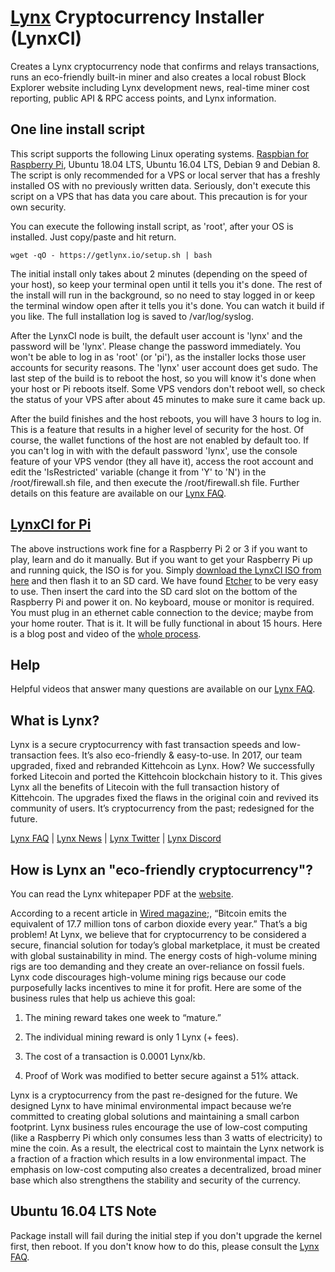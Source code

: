# [Lynx](https://getlynx.io) Cryptocurrency Installer (LynxCI)

Creates a Lynx cryptocurrency node that confirms and relays transactions, runs an eco-friendly built-in miner and also creates a local robust Block Explorer website including Lynx development news, real-time miner cost reporting, public API & RPC access points, and Lynx information.

## One line install script

This script supports the following Linux operating systems. [Raspbian for Raspberry Pi](https://www.raspberrypi.org/downloads/raspbian/), Ubuntu 18.04 LTS, Ubuntu 16.04 LTS, Debian 9 and Debian 8. The script is only recommended for a VPS or local server that has a freshly installed OS with no previously written data. Seriously, don't execute this script on a VPS that has data you care about. This precaution is for your own security.

You can execute the following install script, as 'root', after your OS is installed. Just copy/paste and hit return. 
```
wget -qO - https://getlynx.io/setup.sh | bash
```
The initial install only takes about 2 minutes (depending on the speed of your host), so keep your terminal open until it tells you it's done. The rest of the install will run in the background, so no need to stay logged in or keep the terminal window open after it tells you it's done. You can watch it build if you like. The full installation log is saved to /var/log/syslog.

After the LynxCI node is built, the default user account is 'lynx' and the password will be 'lynx'. Please change the password immediately. You won't be able to log in as 'root' (or 'pi'), as the installer locks those user accounts for security reasons. The 'lynx' user account does get sudo. The last step of the build is to reboot the host, so you will know it's done when your host or Pi reboots itself. Some VPS vendors don't reboot well, so check the status of your VPS after about 45 minutes to make sure it came back up. 

After the build finishes and the host reboots, you will have 3 hours to log in. This is a feature that results in a higher level of security for the host. Of course, the wallet functions of the host are not enabled by default too. If you can't log in with with the default password 'lynx', use the console feature of your VPS vendor (they all have it), access the root account and edit the 'IsRestricted' variable (change it from 'Y' to 'N') in the /root/firewall.sh file, and then execute the /root/firewall.sh file. Further details on this feature are available on our [Lynx FAQ](https://getlynx.io/faq/).

## [LynxCI for Pi](http://cdn.getlynx.io/LynxCI.tar.gz)

The above instructions work fine for a Raspberry Pi 2 or 3 if you want to play, learn and do it manually. But if you want to get your Raspberry Pi up and running quick, the ISO is for you. Simply [download the LynxCI ISO from here](https://getlynx.io/downloads/) and then flash it to an SD card. We have found [Etcher](https://etcher.io) to be very easy to use. Then insert the card into the SD card slot on the bottom of the Raspberry Pi and power it on. No keyboard, mouse or monitor is required. You must plug in an ethernet cable connection to the device; maybe from your home router. That is it. It will be fully functional in about 15 hours. Here is a blog post and video of the [whole process](https://getlynx.io/can-non-techies-mine-lynx-crypto/).

## Help

Helpful videos that answer many questions are available on our [Lynx FAQ](https://getlynx.io/faq/).

## What is Lynx?

Lynx is a secure cryptocurrency with fast transaction speeds and low-transaction fees. It’s also eco-friendly & easy-to-use. In 2017, our team upgraded, fixed and rebranded Kittehcoin as Lynx. How? We successfully forked Litecoin and ported the Kittehcoin blockchain history to it. This gives Lynx all the benefits of Litecoin with the full transaction history of Kittehcoin. The upgrades fixed the flaws in the original coin and revived its community of users. It’s cryptocurrency from the past; redesigned for the future.

[Lynx FAQ](https://getlynx.io/faq/) | [Lynx News](https://getlynx.io/news/) | [Lynx Twitter](https://twitter.com/GetlynxIo) | [Lynx Discord](https://discord.gg/5cM3NTF)

## How is Lynx an "eco-friendly cryptocurrency"?

You can read the Lynx whitepaper PDF at the [website](https://getlynx.io).

According to a recent article in [Wired magazine](https://www.wired.com/story/bitcoin-global-warming/);, “Bitcoin emits the equivalent of 17.7 million tons of carbon dioxide every year.” That’s a big problem! At Lynx, we believe that for cryptocurrency to be considered a secure, financial solution for today’s global marketplace, it must be created with global sustainability in mind. The energy costs of high-volume mining rigs are too demanding and they create an over-reliance on fossil fuels. Lynx code discourages high-volume mining rigs because our code purposefully lacks incentives to mine it for profit. Here are some of the business rules that help us achieve this goal:

1. The mining reward takes one week to “mature.”

2. The individual mining reward is only 1 Lynx (+ fees).

3. The cost of a transaction is 0.0001 Lynx/kb.

4. Proof of Work was modified to better secure against a 51% attack.

Lynx is a cryptocurrency from the past re-designed for the future. We designed Lynx to have minimal environmental impact because we’re committed to creating global solutions and maintaining a small carbon footprint. Lynx business rules encourage the use of low-cost computing (like a Raspberry Pi which only consumes less than 3 watts of electricity) to mine the coin. As a result, the electrical cost to maintain the Lynx network is a fraction of a fraction which results in a low environmental impact. The emphasis on low-cost computing also creates a decentralized, broad miner base which also strengthens the stability and security of the currency.

## Ubuntu 16.04 LTS Note

Package install will fail during the initial step if you don't upgrade the kernel first, then reboot. If you don't know how to do this, please consult the [Lynx FAQ](https://getlynx.io/faq/). 

